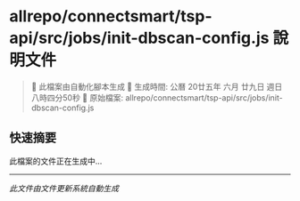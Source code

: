# allrepo/connectsmart/tsp-api/src/jobs/init-dbscan-config.js 說明文件

> 🚧 此檔案由自動化腳本生成
> 📅 生成時間: 公曆 20廿五年 六月 廿九日 週日 八時四分50秒
> 📂 原始檔案: allrepo/connectsmart/tsp-api/src/jobs/init-dbscan-config.js

## 快速摘要
此檔案的文件正在生成中...

<!-- 實際使用時，這裡會是 Claude Code 生成的完整文件內容 -->

---
*此文件由文件更新系統自動生成*

